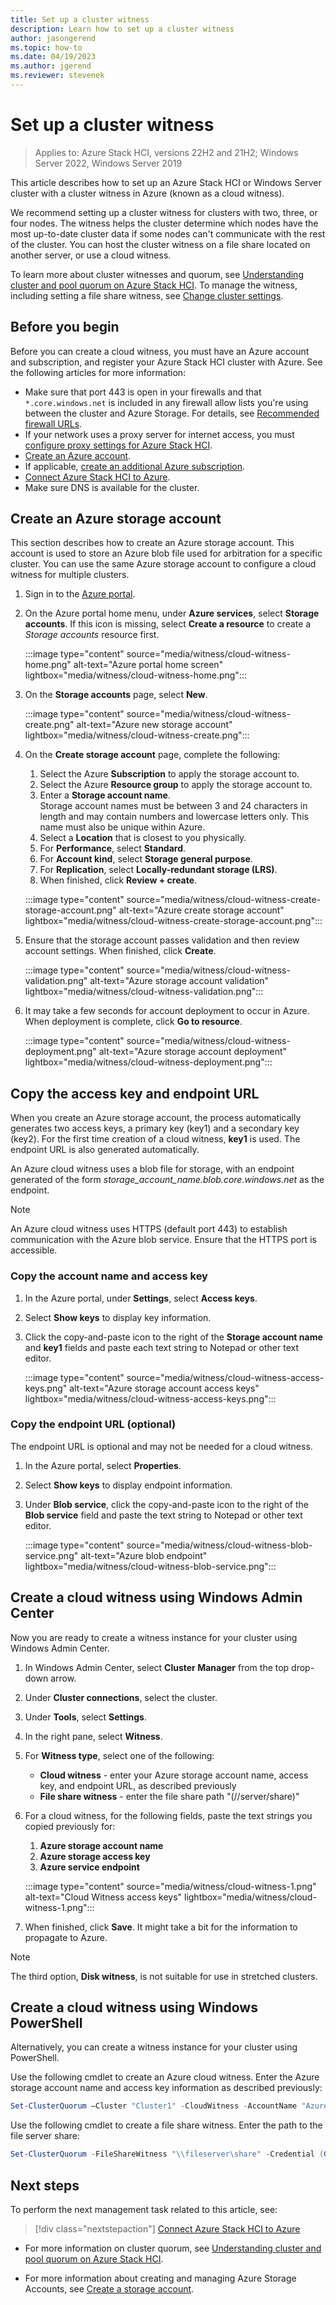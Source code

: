 ```yaml
--- 
title: Set up a cluster witness 
description: Learn how to set up a cluster witness 
author: jasongerend 
ms.topic: how-to 
ms.date: 04/19/2023
ms.author: jgerend 
ms.reviewer: stevenek 
---
```


# Set up a cluster witness

> Applies to: Azure Stack HCI, versions 22H2 and 21H2; Windows Server 2022, Windows Server 2019

This article describes how to set up an Azure Stack HCI or Windows Server cluster with a cluster witness in Azure (known as a cloud witness).

We recommend setting up a cluster witness for clusters with two, three, or four nodes. The witness helps the cluster determine which nodes have the most up-to-date cluster data if some nodes can't communicate with the rest of the cluster. You can host the cluster witness on a file share located on another server, or use a cloud witness.

To learn more about cluster witnesses and quorum, see [Understanding cluster and pool quorum on Azure Stack HCI](../concepts/quorum.md). To manage the witness, including setting a file share witness, see [Change cluster settings](../manage/cluster.md#change-cluster-settings).

## Before you begin

Before you can create a cloud witness, you must have an Azure account and subscription, and register your Azure Stack HCI cluster with Azure. See the following articles for more information:

- Make sure that port 443 is open in your firewalls and that `*.core.windows.net` is included in any firewall allow lists you're using between the cluster and Azure Storage. For details, see [Recommended firewall URLs](../concepts/firewall-requirements.md#recommended-firewall-urls).
- If your network uses a proxy server for internet access, you must [configure proxy settings for Azure Stack HCI](./configure-proxy-settings.md).
- [Create an Azure account](/dotnet/azure/create-azure-account).
- If applicable, [create an additional Azure subscription](/azure/cost-management-billing/manage/create-subscription).
- [Connect Azure Stack HCI to Azure](../deploy/register-with-azure.md).
- Make sure DNS is available for the cluster.

## Create an Azure storage account

This section describes how to create an Azure storage account. This account is used to store an Azure blob file used for arbitration for a specific cluster. You can use the same Azure storage account to configure a cloud witness for multiple clusters.

1. Sign in to the [Azure portal](https://portal.azure.com).
1. On the Azure portal home menu, under **Azure services**, select **Storage accounts**. If this icon is missing, select **Create a resource** to create a *Storage accounts* resource first.

    :::image type="content" source="media/witness/cloud-witness-home.png" alt-text="Azure portal home screen" lightbox="media/witness/cloud-witness-home.png":::

1. On the **Storage accounts** page, select **New**.

    :::image type="content" source="media/witness/cloud-witness-create.png" alt-text="Azure new storage account" lightbox="media/witness/cloud-witness-create.png":::

1. On the **Create storage account** page, complete the following:
    1. Select the Azure **Subscription** to apply the storage account to.
    1. Select the Azure **Resource group** to apply the storage account to.
    1. Enter a **Storage account name**.
    <br>Storage account names must be between 3 and 24 characters in length and may contain numbers and lowercase letters only. This name must also be unique within Azure.
    1. Select a **Location** that is closest to you physically.
    1. For **Performance**, select **Standard**.
    1. For **Account kind**, select **Storage general purpose**.
    1. For **Replication**, select **Locally-redundant storage (LRS)**.
    1. When finished, click **Review + create**.

    :::image type="content" source="media/witness/cloud-witness-create-storage-account.png" alt-text="Azure create storage account" lightbox="media/witness/cloud-witness-create-storage-account.png":::

1. Ensure that the storage account passes validation and then review account settings. When finished, click **Create**.

    :::image type="content" source="media/witness/cloud-witness-validation.png" alt-text="Azure storage account validation" lightbox="media/witness/cloud-witness-validation.png":::

1. It may take a few seconds for account deployment to occur in Azure. When deployment is complete, click **Go to resource**.

    :::image type="content" source="media/witness/cloud-witness-deployment.png" alt-text="Azure storage account deployment" lightbox="media/witness/cloud-witness-deployment.png":::

## Copy the access key and endpoint URL

When you create an Azure storage account, the process automatically generates two access keys, a primary key (key1) and a secondary key (key2). For the first time creation of a cloud witness, **key1** is used. The endpoint URL is also generated automatically.

An Azure cloud witness uses a blob file for storage, with an endpoint generated of the form *storage_account_name.blob.core.windows.net* as the endpoint.

> [!NOTE]  
> An Azure cloud witness uses HTTPS (default port 443) to establish communication with the Azure blob service. Ensure that the HTTPS port is accessible.

### Copy the account name and access key

1. In the Azure portal, under **Settings**, select **Access keys**.
1. Select **Show keys** to display key information.
1. Click the copy-and-paste icon to the right of the **Storage account name** and **key1** fields and paste each text string to Notepad or other text editor.

    :::image type="content" source="media/witness/cloud-witness-access-keys.png" alt-text="Azure storage account access keys" lightbox="media/witness/cloud-witness-access-keys.png":::

### Copy the endpoint URL (optional)

The endpoint URL is optional and may not be needed for a cloud witness.

1. In the Azure portal, select **Properties**.
1. Select **Show keys** to display endpoint information.
1. Under **Blob service**, click the copy-and-paste icon to the right of the **Blob service** field and paste the text string to Notepad or other text editor.

    :::image type="content" source="media/witness/cloud-witness-blob-service.png" alt-text="Azure blob endpoint" lightbox="media/witness/cloud-witness-blob-service.png":::

## Create a cloud witness using Windows Admin Center

Now you are ready to create a witness instance for your cluster using Windows Admin Center.

1. In Windows Admin Center, select **Cluster Manager** from the top drop-down arrow.
1. Under **Cluster connections**, select the cluster.
1. Under **Tools**, select **Settings**.
1. In the right pane, select **Witness**.
1. For **Witness type**, select one of the following:
      - **Cloud witness** - enter your Azure storage account name, access key, and endpoint URL, as described previously
      - **File share witness** - enter the file share path "(//server/share)"
1. For a cloud witness, for the following fields, paste the text strings you copied previously for:
    1. **Azure storage account name**
    1. **Azure storage access key**
    1. **Azure service endpoint**

    :::image type="content" source="media/witness/cloud-witness-1.png" alt-text="Cloud Witness access keys" lightbox="media/witness/cloud-witness-1.png":::

1. When finished, click **Save**. It might take a bit for the information to propagate to Azure.

> [!NOTE]
> The third option, **Disk witness**, is not suitable for use in stretched clusters.

## Create a cloud witness using Windows PowerShell

Alternatively, you can create a witness instance for your cluster using PowerShell.

Use the following cmdlet to create an Azure cloud witness. Enter the Azure storage account name and access key information as described previously:

```powershell
Set-ClusterQuorum –Cluster "Cluster1" -CloudWitness -AccountName "AzureStorageAccountName" -AccessKey "AzureStorageAccountAccessKey"
```

Use the following cmdlet to create a file share witness. Enter the path to the file server share:

```powershell
Set-ClusterQuorum -FileShareWitness "\\fileserver\share" -Credential (Get-Credential)
```

## Next steps

To perform the next management task related to this article, see:
> [!div class="nextstepaction"]
> [Connect Azure Stack HCI to Azure](..\deploy\register-with-azure.md)

- For more information on cluster quorum, see [Understanding cluster and pool quorum on Azure Stack HCI](../concepts/quorum.md).

- For more information about creating and managing Azure Storage Accounts, see [Create a storage account](/azure/storage/common/storage-account-create).
